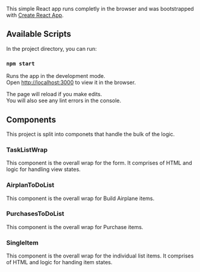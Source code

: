 This simple React app runs completly in the browser and was bootstrapped with [Create React App](https://github.com/facebook/create-react-app).


## Available Scripts

In the project directory, you can run:

### `npm start`

Runs the app in the development mode.<br>
Open [http://localhost:3000](http://localhost:3000) to view it in the browser.

The page will reload if you make edits.<br>
You will also see any lint errors in the console.


## Components

This project is split into componets that handle the bulk of the logic.

### TaskListWrap
This component is the overall wrap for the form. It comprises of HTML and logic for handling view states.

### AirplanToDoList
This component is the overall wrap for Build Airplane items.

### PurchasesToDoList
This component is the overall wrap for Purchase items.

### SingleItem
This component is the overall wrap for the individual list items. It comprises of HTML and logic for handing item states.

